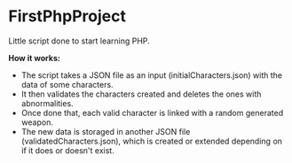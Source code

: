 # FirstPhpProject

Little script done to start learning PHP.

**How it works:**

- The script takes a JSON file as an input (initialCharacters.json) with the data of some characters. 
- It then validates the characters created and deletes the ones with abnormalities.
- Once done that, each valid character is linked with a random generated weapon.
- The new data is storaged in another JSON file (validatedCharacters.json), which is created or extended depending on if it does or doesn't exist.
